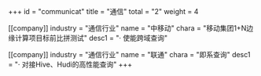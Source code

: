 +++
id = "communicat"
title = "通信"
total = "2"
weight = 4

[[company]]
industry = "通信行业"
name = "中移动"
chara = "移动集团1+N边缘计算项目标前比拼测试"
desc1 = "· 使能跨域查询"

[[company]]
industry = "通信行业"
name = "联通"
chara = "即系查询"
desc1 = "· 对接Hive、Hudi的高性能查询"
+++